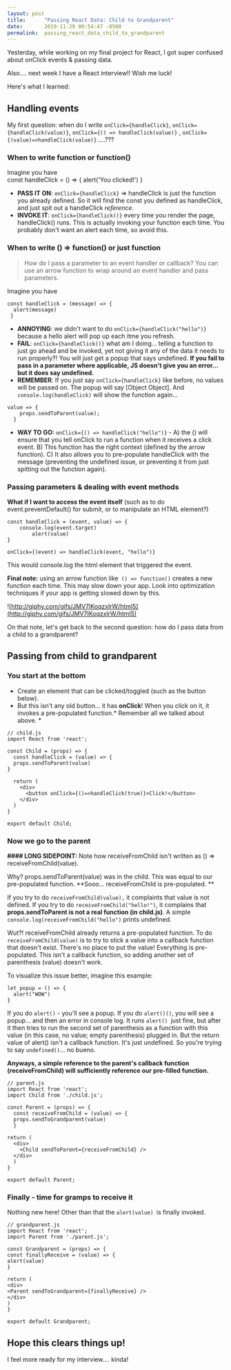 ```yaml
---
layout: post
title:      "Passing React Data: Child to Grandparent"
date:       2019-11-29 00:54:47 -0500
permalink:  passing_react_data_child_to_grandparent
---
```



Yesterday, while working on my final project for React, I got super confused about onClick events & passing data.

Also.... next week I have a React interview!! Wish me luck!

Here's what I learned:

## Handling events
My first question: when do I write `onClick={handleClick}`,  `onClick={handleClick(value)}`,  `onClick={() => handleClick(value)}` ,  `onClick={(value)=>handleClick(value)}`.....???


### When to write function or function()
Imagine you have  
const handleClick = () => {
  alert('You clicked!')
 }
 
* **PASS IT ON**: `onClick={handleClick}` => handleClick is just the function you already defined. So it will find the const you defined as handleClick, and just spit out a handleClick *reference*.
* **INVOKE IT**: `onClick={handleClick()}` every time you render the page, handleClick() runs. This is actually invoking your function each time. You probably don't want an alert each time, so avoid this. 

### When to write () => function() or just function
> How do I pass a parameter to an event handler or callback? You can use an arrow function to wrap around an event handler and pass parameters.

Imagine you have  
```
const handleClick = (message) => {
  alert(message)
 }
```
 

*  **ANNOYING**: we didn't want to do `onClick={handleClick("hello")}` because a hello alert will pop up each itme you refresh.  
* **FAIL**: `onClick={handleClick()}` what am I doing... telling a function to just go ahead and be invoked, yet not giving it any of the data it needs to run properly?! You will just get a popup that says undefined. **If you fail to pass in a parameter where applicable, JS doesn't give you an error... but it does say undefined.**
*  **REMEMBER**: If you just say `onClick={handleClick}` like before, no values will be passed on. The popup will say [Object Object]. And `console.log(handleClick)` will show the function again... 
```
value => {
    props.sendToParent(value);
  }
```
	
* **WAY TO GO:** `onClick={() => handleClick("hello")}` - A) the () will ensure that you tell onClick to run a function when it receives a click event. B) This function has the right context (defined by the arrow function). C) It also allows you to pre-populate handleClick with the message (preventing the undefined issue, or preventing it from just spitting out the function again). 


### Passing parameters & dealing with event methods 

**What if I want to access the event itself** (such as to do event.preventDefault() for submit, or to manipulate an HTML element?)

```
const handleClick = (event, value) => {
    console.log(event.target)
		alert(value)
}
```

`onClick={(event) => handleClick(event, "hello")}`

This would console.log the html element that triggered the event.

**Final note:** using an arrow function like` () => function()` creates a new function each time. This may slow down your app. Look into optimization techniques if your app is getting slowed down by this. 

![http://giphy.com/gifs/JMV7IKoqzxlrW/html5](http://giphy.com/gifs/JMV7IKoqzxlrW/html5)

On that note, let's get back to the second question: how do I pass data from a child to a grandparent?

## Passing from child to grandparent
### You start at the bottom
* Create an element that can be clicked/toggled (such as the button below).
* But this isn't any old button... it has **onClick**! When you click on it, it invokes a pre-populated function.* Remember all we talked about above. *

```
// child.js
import React from 'react';

const Child = (props) => {
  const handleClick = (value) => {
  props.sendToParent(value)
}

  return (
    <div>
      <button onClick={()=>handleClick(true)}>Click!</button>
    </div>
  )
}

export default Child;
```

### Now we go to the parent

**#### LONG SIDEPOINT:**
Note how receiveFromChild isn't written as () => receiveFromChild(value). 

Why? props.sendToParent(value) was in the child. This was equal to our pre-populated function.
**Sooo... receiveFromChild is pre-populated. **

If you try to do `receiveFromChild(value),` it complaints that value is not defined.
If you try to do `receiveFromChild("hello!")`, it complains that **props.sendToParent is not a real function (in child.js)**. A simple `console.log(receiveFromChild("hello")` prints undefined. 

Wut?!
receiveFromChild already returns a pre-populated function. To do `receiveFromChild(value)` is to try to stick a value into a callback function that doesn't exist. There's no place to put the value! Everything is pre-populated. This isn't a callback function, so adding another set of parenthesis (value) doesn't work.

To visualize this issue better, imagine this example:
```
let popup = () => {
  alert("WOW")
}
```

If you do `alert()` - you'll see a popup. If you do `alert()()`, you will see a popup... and then an error in console log. It runs `alert() `just fine, but after it then tries to run the second set of parenthesis as a function with this value (in this case, no value; empty parenthesis) plugged in. But the return value of alert() isn't a callback function. It's just undefined. So you're trying to say `undefined()`... no bueno.

**Anyways, a simple reference to the parent's callback function (receiveFromChild) will sufficiently reference our pre-filled function.**

```
// parent.js
import React from 'react';
import Child from './child.js';

const Parent = (props) => {
  const receiveFromChild = (value) => {
  props.sendToGrandparent(value)
  }

return (
  <div>
    <Child sendToParent={receiveFromChild} />
  </div>
  )
}

export default Parent;

```
### Finally - time for gramps to receive it

Nothing new here! Other than that the `alert(value) `is finally invoked.

```
// grandparent.js 
import React from 'react';
import Parent from './parent.js';

const Grandparent = (props) => {
const finallyReceive = (value) => {
alert(value)
}

return (
<div>
<Parent sendToGrandparent={finallyReceive} />
</div>
)
}

export default Grandparent;

```



## Hope this clears things up!
I feel more ready for my interview.... kinda!

